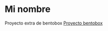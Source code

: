 # Mi nombre

Proyecto extra de bentobox
[Proyecto bentobox](https://github.com/helenna6/proyecto-bentobox/blob/main/imagen_proyecto.jpg)